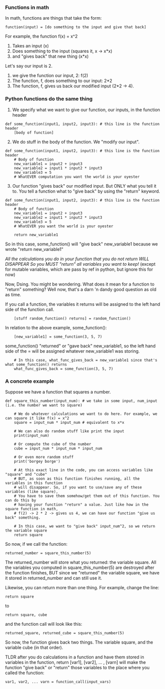 ### Functions in math
In math, functions are things that take the form:
```
function(input) = [do something to the input and give that back] 
```

For example, the function
f(x) = x^2

1. Takes an input (x)
2. Does something to the input (squares it, x -> x*x)
3. and "gives back" that new thing (x*x)

Let's say our input is 2.
1. we give the function our input, 2: f(2)
2. The function, f, does something to our input: 2*2
3. The function, f, gives us back our modified input (2*2 -> 4). 

### Python functions do the same thing

1. We specify what we want to give our function, our inputs, in the function header
```
def some_function(input1, input2, input3): # this line is the function header
    [body of function]
```

2. We do stuff in the body of the function. We "modify our input". 
```
def some_function(input1, input2, input3): # this line is the function header
    # Body of function
    new_variable1 = input2 + input3
    new_variable2 = input1 * input2 * input3
    new_variable3 = 5
    # WhatEVER computation you want the world is your oyester
```

3. Our function "gives back" our modified input. But ONLY what you tell it to. You tell a function what to "give back" by using the "return" keyword. 
```
def some_function(input1, input2, input3): # this line is the function header
    # Body of function
    new_variable1 = input2 + input3
    new_variable2 = input1 * input2 * input3
    new_variable3 = 5
    # WhatEVER you want the world is your oyester

    return new_variable1
```
So in this case, some_function() will "give back" new_variable1 because we wrote
"return new_variable1"

*All the calculations you do in your function that you do not return WILL DISAPPEAR*
*So you MUST "return" all variables you want to keep!*
(except for mutable variables, which are pass by ref in python, but ignore this for now)


Now, Dsing. You might be wondering. What does it mean for a function to "return" something?
Well now, that's a darn 'n dandy good question as old as time.

If you call a function, the variables it returns will be assigned to the left hand side of the function call.
```
	[stuff random_function() returns] = random_function()
```
In relation to the above example, some_function():
```
	[new_variable1] = some_function(3, 5, 7)
```
some_function() "returned" or "gave back" new_variable1, so the left hand side of the = will be assigned whatever new_variable1 was storing.

```
	# In this case, what_func_gives_back = new_variable1 since that's what some_function() returns
	what_func_gives_back = some_function(3, 5, 7) 
```


### A concrete example
Suppose we have a function that squares a number.
```
def square_this_number(input_num): # we take in some input, num_input (i.e. the number we want to square)

    # We do whatever calculations we want to do here. For example, we can square it like f(x) = x^2
    square = input_num * input_num # equivalent to x*x

    # We can also do random stuff like print the input
    print(input_num)

    # Or compute the cube of the number
    cube = input_num * input_num * input_num

    # Or even more random stuff
    print('borgey borge')

    # At this exact line in the code, you can access variables like "square" and "cube"
    # BUT, as soon as this function finishes running, all the variables in this function
    # will disappear. So, if you want to use/save any of these variables (like square),
    # You have to save them somehow/get them out of this function. You can do this by
    # having your function "return" a value. Just like how in the square function in math,
    # f(2) -> 2 * 2 -> gives us 4, we can have our function "give us back" something. 
   
    # In this case, we want to "give back" input_num^2, so we return the variable square
    return square    
```
    
So now, if we call the function:

```
returned_number = square_this_number(5)
```
The returned_number will store what you returned: the variable square. All the variables you
computed in square_this_number(5) are destroyed after the function finishes, BUT since we
"returned" the variable square, we have it stored in returned_number and can still use it. 


Likewise, you can return more than one thing. For example, change the line:
```
return square
```
to
```
return square, cube
```
and the function call will look like this:
```
returned_square, returned_cube = square_this_number(5)
```
So now, the function gives back two things. The variable square, and the variable cube (in that order).


TLDR after you do calculations in a function and have them stored in variables in the function,
return [var1], [var2], ... , [varn] will make the function "give back" or "return" those variables to the place where you called the function:
```
var1, var2, ... varn = function_call(input_vars)
```


